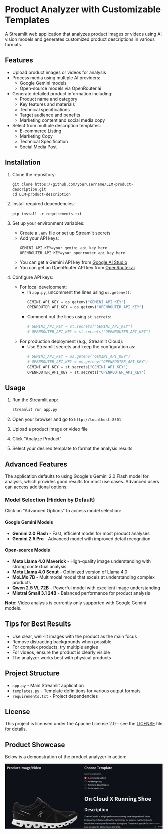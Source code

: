 # Product Analyzer with Customizable Templates

A Streamlit web application that analyzes product images or videos using AI vision models and generates customized product descriptions in various formats.

## Features

- Upload product images or videos for analysis
- Process media using multiple AI providers:
  - Google Gemini models
  - Open-source models via OpenRouter.ai
- Generate detailed product information including:
  - Product name and category
  - Key features and materials
  - Technical specifications
  - Target audience and benefits
  - Marketing content and social media copy
- Select from multiple description templates:
  - E-commerce Listing
  - Marketing Copy
  - Technical Specification
  - Social Media Post

## Installation

1. Clone the repository:
   ```
   git clone https://github.com/yourusername/LLM-product-description.git
   cd LLM-product-description
   ```

2. Install required dependencies:
   ```
   pip install -r requirements.txt
   ```

3. Set up your environment variables:
   - Create a `.env` file or set up Streamlit secrets
   - Add your API keys:
     ```
     GEMINI_API_KEY=your_gemini_api_key_here
     OPENROUTER_API_KEY=your_openrouter_api_key_here
     ```
   - You can get a Gemini API key from [Google AI Studio](https://ai.google.dev/)
   - You can get an OpenRouter API key from [OpenRouter.ai](https://openrouter.ai/)

4. Configure API keys:
   - For local development:
     - In `app.py`, uncomment the lines using `os.getenv()`:
       ```python
       GEMINI_API_KEY = os.getenv("GEMINI_API_KEY")
       OPENROUTER_API_KEY = os.getenv("OPENROUTER_API_KEY")
       ```
     - Comment out the lines using `st.secrets`:
       ```python
       # GEMINI_API_KEY = st.secrets["GEMINI_API_KEY"]
       # OPENROUTER_API_KEY = st.secrets["OPENROUTER_API_KEY"]
       ```
   - For production deployment (e.g., Streamlit Cloud):
     - Use Streamlit secrets and keep the configuration as:
       ```python
       # GEMINI_API_KEY = os.getenv("GEMINI_API_KEY")
       # OPENROUTER_API_KEY = os.getenv("OPENROUTER_API_KEY")
       GEMINI_API_KEY = st.secrets["GEMINI_API_KEY"]
       OPENROUTER_API_KEY = st.secrets["OPENROUTER_API_KEY"]
       ```

## Usage

1. Run the Streamlit app:
   ```
   streamlit run app.py
   ```

2. Open your browser and go to `http://localhost:8501`

3. Upload a product image or video file

4. Click "Analyze Product"

5. Select your desired template to format the analysis results

## Advanced Features

The application defaults to using Google's Gemini 2.0 Flash model for analysis, which provides good results for most use cases. Advanced users can access additional options:

### Model Selection (Hidden by Default)

Click on "Advanced Options" to access model selection:

#### Google Gemini Models
- **Gemini 2.0 Flash** - Fast, efficient model for most product analyses
- **Gemini 2.5 Pro** - Advanced model with improved detail recognition

#### Open-source Models
- **Meta Llama 4.0 Maverick** - High-quality image understanding with strong contextual analysis
- **Meta Llama 4.0 Scout** - Optimized version of Llama 4.0
- **MoLMo 7B** - Multimodal model that excels at understanding complex products
- **Qwen 2.5 VL 72B** - Powerful model with excellent image understanding
- **Mistral Small 3.1 24B** - Balanced performance for product analysis

**Note:** Video analysis is currently only supported with Google Gemini models.

## Tips for Best Results

- Use clear, well-lit images with the product as the main focus
- Remove distracting backgrounds when possible
- For complex products, try multiple angles
- For videos, ensure the product is clearly visible
- The analyzer works best with physical products

## Project Structure

- `app.py` - Main Streamlit application
- `templates.py` - Template definitions for various output formats
- `requirements.txt` - Project dependencies

## License

This project is licensed under the Apache License 2.0 - see the [LICENSE](LICENSE) file for details.

## Product Showcase

Below is a demonstration of the product analyzer in action:

[![Product-Analyzer-Demo](static/thumbnail.png)](https://youtu.be/26Tdp_Xg4tk)
